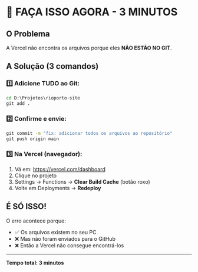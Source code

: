 # 🔴 FAÇA ISSO AGORA - 3 MINUTOS

## O Problema
A Vercel não encontra os arquivos porque eles **NÃO ESTÃO NO GIT**.

## A Solução (3 comandos)

### 1️⃣ Adicione TUDO ao Git:
```cmd
cd D:\Projetos\rioporto-site
git add .
```

### 2️⃣ Confirme e envie:
```cmd
git commit -m "fix: adicionar todos os arquivos ao repositório"
git push origin main
```

### 3️⃣ Na Vercel (navegador):
1. Vá em: https://vercel.com/dashboard
2. Clique no projeto
3. Settings → Functions → **Clear Build Cache** (botão roxo)
4. Volte em Deployments → **Redeploy**

## É SÓ ISSO! 

O erro acontece porque:
- ✅ Os arquivos existem no seu PC
- ❌ Mas não foram enviados para o GitHub
- ❌ Então a Vercel não consegue encontrá-los

---

**Tempo total: 3 minutos**